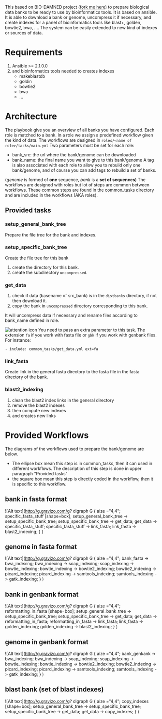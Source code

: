 This based on BIO-DAMNED project ([fork me here](https://github.com/bneron/Bio-DAMNED)) 
to prepare biological data banks to be ready to use by bioinformatics tools.
It is based on ansible.
It is able to download a bank or genome, uncompress it if necessary, and create
indexes for a panel of bioinformatics tools like blast+, golden, bowtie2, bwa, ....
The system can be easily extended to new kind of indexes or sources of data.

# Requirements

 1. Ansible >= 2.1.0.0
 2. and bioinformatics tools needed to creates indexes
    * makeblastdb
    * goldin
    * bowtie2
    * bwa
    * ...

# Architecture

The playbook give you an overview of all banks you have configured.
Each role is matched to a bank. In a role we assign a predefined workflow
given the kind of data.
The workflows are designed in `roles/<name of role>/tasks/main.yml`
Two parameters must be set for each role:
* bank_src: the url where the bank/genome can be downloaded
* bank_name: the final name you want to give to this bank/genome
A tag is also associated with each role to allow you to rebuild only one
bank/genome, and of course you can add tags to rebuild a set of banks.

(_genome_ is formed of __one__ sequence, _bank_ is a __set of sequences__)
The workflows are designed with roles but lot of steps are common between workflows.
These common steps are found in the common_tasks directory and are included
in the workflows (AKA roles).

## Provided tasks

### setup_general_bank_tree

Prepare the file tree for the bank and indexes.

### setup_specific_bank_tree

Create the file tree for this bank
1. create the directory for this bank.
2. create the subdirectory `uncompressed`.

### get_data

1. check if data (basename of src_bank) is in the `distbanks` directory, if not then download it.
2. copy the bank in `uncompressed` directory corresponding to this bank.

It will uncompress data if necessary and rename files according to bank_name
defined in role.

![attention icon](https://cloud.githubusercontent.com/assets/1140846/17358092/5092ce70-5960-11e6-8302-28dc9b3e2771.png)
You need to pass an extra parameter to this task. The extension `fa` if you work with fasta file
or `gbk` if you work with genbank files. For instance:

`- include: common_tasks/get_data.yml ext=fa`

### link_fasta

Create link in the general fasta directory to the fasta file in the fasta directory of the bank.

### blast2_indexing

1. clean the blast2 index links in the general directory
2. remove the blast2 indexes
3. then compute new indexes
4. and creates new links

# Provided Workflows

The diagrams of the workflows used to prepare the bank/genome are below.
* The ellipse box mean this step is in common_tasks, then it can used in different workflows.
  The description of this step is done in upper paragraph "Provided tasks"
* the square box mean this step is directly coded in the workflow, then it is specific to this workflow.

## bank in fasta format

![Alt text](http://g.gravizo.com/g?
  digraph G {
  aize ="4,4";
  specific_fasta_stuff [shape=box];
  setup_general_bank_tree -> setup_specific_bank_tree;
  setup_specific_bank_tree -> get_data;
  get_data -> specific_fasta_stuff;
  specific_fasta_stuff -> link_fasta;
  link_fasta -> blast2_indexing;
  }
)

## genome in fasta format
![Alt text](http://g.gravizo.com/g?
  digraph G {
  aize ="4,4";
  bank_fasta -> bwa_indexing;
  bwa_indexing -> soap_indexing;
  soap_indexing -> bowtie_indexing;
  bowtie_indexing -> bowtie2_indexing;
  bowtie2_indexing -> picard_indexing;
  picard_indexing -> samtools_indexing;
  samtools_indexing -> gatk_indexing;
  }
)

## bank in genbank format
![Alt text](http://g.gravizo.com/g?
  digraph G {
  aize ="4,4";
  reformatting_in_fasta [shape=box];
  setup_general_bank_tree -> setup_specific_bank_tree;
  setup_specific_bank_tree -> get_data;
  get_data -> reformatting_in_fasta;
  reformatting_in_fasta -> link_fasta;
  link_fasta -> golden_indexing;
  golden_indexing -> blast2_indexing;
  }
)

## genome in genbank format

![Alt text](http://g.gravizo.com/g?
  digraph G {
  aize ="4,4";
  bank_genkank -> bwa_indexing;
  bwa_indexing -> soap_indexing;
  soap_indexing -> bowtie_indexing;
  bowtie_indexing -> bowtie2_indexing;
  bowtie2_indexing -> picard_indexing;
  picard_indexing -> samtools_indexing;
  samtools_indexing -> gatk_indexing;
  }
)

## blast bank (set of blast indexes)

![Alt text](http://g.gravizo.com/g?
  digraph G {
  aize ="4,4";
  copy_indexes [shape=box];
  setup_general_bank_tree -> setup_specific_bank_tree;
  setup_specific_bank_tree -> get_data;
  get_data -> copy_indexes;
  }
)
